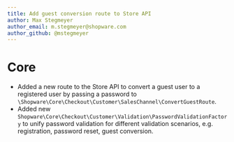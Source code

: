 ```yaml
---
title: Add guest conversion route to Store API
author: Max Stegmeyer
author_email: m.stegmeyer@shopware.com
author_github: @mstegmeyer
---
```

# Core
* Added a new route to the Store API to convert a guest user to a registered user by passing a password to `\Shopware\Core\Checkout\Customer\SalesChannel\ConvertGuestRoute`. 
* Added new `Shopware\Core\Checkout\Customer\Validation\PasswordValidationFactory` to unify password validation for different validation scenarios, e.g. registration, password reset, guest conversion.
